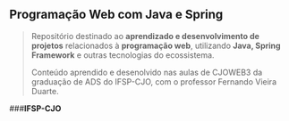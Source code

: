 ## Programação Web com Java e Spring

> Repositório destinado ao **aprendizado e desenvolvimento de projetos** relacionados à **programação web**, utilizando **Java, Spring Framework** e outras tecnologias do ecossistema.
>
> Conteúdo aprendido e desenolvido nas aulas de CJOWEB3 da graduação de ADS do IFSP-CJO, com o professor Fernando Vieira Duarte.
>
###**IFSP-CJO**
  
